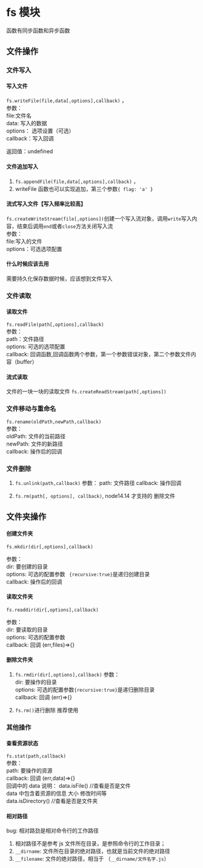 # fs 模块

函数有同步函数和异步函数

## 文件操作

### 文件写入

#### 写入文件

`fs.writeFile(file,data[,options],callback)` ，  
参数：  
file:文件名  
data: 写入的数据  
options： 选项设置（可选）  
callback：写入回调

返回值：undefined

#### 文件追加写入

1. `fs.appendFile(file,data[,options],callback)` ，
2. writeFile 函数也可以实现追加，第三个参数`{ flag: 'a' }`

#### 流式写入文件【写入频率比较高】

`fs.createWriteStream(file[,options])`创建一个写入流对象，调用`write`写入内容，结束后调用`end`或者`close`方法关闭写入流  
参数：  
file:写入的文件  
options：可选选项配置

#### 什么时候应该去用

需要持久化保存数据时候，应该想到文件写入

### 文件读取

#### 读取文件

`fs.readFile(path[,options],callback)`  
参数：  
path：文件路径  
options: 可选的选项配置  
callback: 回调函数,回调函数两个参数，第一个参数错误对象，第二个参数文件内容（buffer）

#### 流式读取

文件的一块一块的读取文件
`fs.createReadStream(path[,options])`

### 文件移动与重命名

`fs.rename(oldPath,newPath,callback)`  
参数：  
oldPath: 文件的当前路径  
newPath: 文件的新路径  
callback: 操作后的回调

### 文件删除

1. `fs.unlink(path,callback)`
   参数：
   path: 文件路径
   callback: 操作回调

2. `fs.rm(path[, options], callback)`, node14.14 才支持的 删除文件

## 文件夹操作

#### 创建文件夹

`fs.mkdir(dir[,options],callback)`

参数：  
dir: 要创建的目录  
options: 可选的配置参数 ` {recursive:true}`是递归创建目录  
callback: 操作后的回调

#### 读取文件夹

`fs.readdir(dir[,options],callback)`

参数：  
dir: 要读取的目录  
options: 可选的配置参数  
callback: 回调 (err,files)=>{}

#### 删除文件夹

1. `fs.rmdir(dir[,options],callback)`
   参数：  
   dir: 要操作的目录  
   options: 可选的配置参数`{recursive:true}`是递归删除目录  
   callback: 回调 (err)=>{}

2. `fs.rm()`进行删除 推荐使用

### 其他操作

#### 查看资源状态

`fs.stat(path,callback)`  
 参数：  
 path: 要操作的资源  
 callback: 回调 (err,data)=>{}  
回调中的 data 说明：
data.isFile() //查看是否是文件  
data 中包含着资源的信息 大小 修改时间等  
data.isDirectory() //查看是否是文件夹

#### 相对路径

bug: 相对路劲是相对命令行的工作路径

1. 相对路径不是参考 js 文件所在目录，是参照命令行的工作目录；
2. `__dirname`: 文件所在目录的绝对路径，也就是当前文件的绝对路径
3. `__filename`: 文件的绝对路径，相当于 （`__dirname/文件名字.js`）

